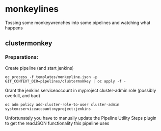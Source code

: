 # monkeylines
Tossing some monkeywrenches into some pipelines and watching what happens

## clustermonkey
### Preparations:
Create pipeline (and start jenkins)
```
oc process -f templates/monkeyline.json -p GIT_CONTEXT_DIR=pipelines/clustermonkey | oc apply -f -
```
Grant the jenkins serviceaccount in myproject cluster-admin role (possibly overkill, and bad)
```
oc adm policy add-cluster-role-to-user cluster-admin system:serviceaccount:myproject:jenkins
```
Unfortunately you have to manually update the Pipeline Utility Steps plugin to get the readJSON functionality this pipeline uses
